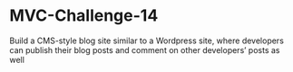 # MVC-Challenge-14
Build a CMS-style blog site similar to a Wordpress site, where developers can publish their blog posts and comment on other developers’ posts as well
